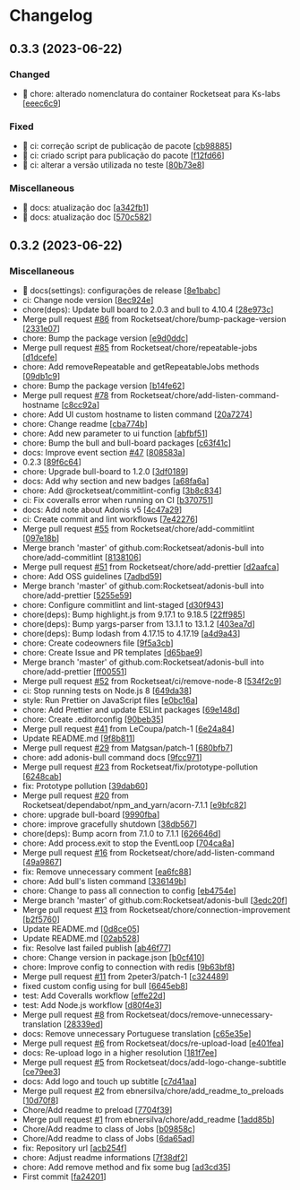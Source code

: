 # Changelog

<a name="0.3.3"></a>
## 0.3.3 (2023-06-22)

### Changed

- 🚚 chore: alterado nomenclatura do container Rocketseat para Ks-labs [[eeec6c9](https://github.com/ks-labs/adonis-bull/commit/eeec6c9b864caa4190b1991e841ffe3bf4339079)]

### Fixed

- 💚 ci: correção script de publicação de pacote [[cb98885](https://github.com/ks-labs/adonis-bull/commit/cb98885a967b807c0d1b5cea1f10163b8f9d698e)]
- 💚 ci: criado script para publicação do pacote [[f12fd66](https://github.com/ks-labs/adonis-bull/commit/f12fd66bccb092ed75b491b4f83718e0c7677537)]
- 💚 ci: alterar a versão utilizada no teste [[80b73e8](https://github.com/ks-labs/adonis-bull/commit/80b73e8ec9f8c7a0439e9f5115bee6e0eb985cd8)]

### Miscellaneous

- 📝 docs: atualização doc [[a342fb1](https://github.com/ks-labs/adonis-bull/commit/a342fb1ed586002f1e8f671d45075182a6c92c94)]
- 📝 docs: atualização doc [[570c582](https://github.com/ks-labs/adonis-bull/commit/570c582a5f27c1718514c5e7de49cb44ae8ea5af)]


<a name="0.3.2"></a>
## 0.3.2 (2023-06-22)

### Miscellaneous

- 📝 docs(settings): configurações de release [[8e1babc](https://github.com/ks-labs/adonis-bull/commit/8e1babcb9d7d33434940003054820febe1c2b783)]
-  ci: Change node version [[8ec924e](https://github.com/ks-labs/adonis-bull/commit/8ec924ea2dd33ebc23eac661bcdc2cac3ead9f6d)]
-  chore(deps): Update bull board to 2.0.3 and bull to 4.10.4 [[28e973c](https://github.com/ks-labs/adonis-bull/commit/28e973c3a1b288beb3c572743c04f85139b77c5f)]
-  Merge pull request [#86](https://github.com/ks-labs/adonis-bull/issues/86) from Rocketseat/chore/bump-package-version [[2331e07](https://github.com/ks-labs/adonis-bull/commit/2331e07a3869b37176f955e1422a2346a8e73c62)]
-  chore: Bump the package version [[e9d0ddc](https://github.com/ks-labs/adonis-bull/commit/e9d0ddc66551012529784b35d67a4576f085bec5)]
-  Merge pull request [#85](https://github.com/ks-labs/adonis-bull/issues/85) from Rocketseat/chore/repeatable-jobs [[d1dcefe](https://github.com/ks-labs/adonis-bull/commit/d1dcefe88ab1514368f04d046c441abc16c0b3cd)]
-  chore: Add removeRepeatable and getRepeatableJobs methods [[09db1c9](https://github.com/ks-labs/adonis-bull/commit/09db1c9c40d467445746478a374d5a2656a0d56b)]
-  chore: Bump the package version [[b14fe62](https://github.com/ks-labs/adonis-bull/commit/b14fe6207ff9f4320bf76f57766994edd46516cb)]
-  Merge pull request [#78](https://github.com/ks-labs/adonis-bull/issues/78) from Rocketseat/chore/add-listen-command-hostname [[c8cc92a](https://github.com/ks-labs/adonis-bull/commit/c8cc92aa4a5d68ef26e12701b2d0a3f2ab829de7)]
-  chore: Add UI custom hostname to listen command [[20a7274](https://github.com/ks-labs/adonis-bull/commit/20a7274112f4f8ae4c06cfc083ba3183f24aa412)]
-  chore: Change readme [[cba774b](https://github.com/ks-labs/adonis-bull/commit/cba774bd422d908fd91fe4d28d240cf445c9be4d)]
-  chore: Add new parameter to ui function [[abfbf51](https://github.com/ks-labs/adonis-bull/commit/abfbf51ec70664737f20daa4fb451c635bb37e71)]
-  chore: Bump the bull and bull-board packages [[c63f41c](https://github.com/ks-labs/adonis-bull/commit/c63f41c0d4bfa07bb65a79d414e0b0b05bf72615)]
-  docs: Improve event section [#47](https://github.com/ks-labs/adonis-bull/issues/47) [[808583a](https://github.com/ks-labs/adonis-bull/commit/808583ad06c4f91dc32ab6faabaa84ed06b74048)]
-  0.2.3 [[89f6c64](https://github.com/ks-labs/adonis-bull/commit/89f6c647661dbd49a22ce17f1fbd4937dd82cf8a)]
-  chore: Upgrade bull-board to 1.2.0 [[3df0189](https://github.com/ks-labs/adonis-bull/commit/3df018994701434c581295d3af277175d792c7ea)]
-  docs: Add why section and new badges [[a68fa6a](https://github.com/ks-labs/adonis-bull/commit/a68fa6a4ad8ff993822008a05df78d54a49d1000)]
-  chore: Add @rocketseat/commitlint-config [[3b8c834](https://github.com/ks-labs/adonis-bull/commit/3b8c8348ee4fb3685480fbccc920e07c2131ddda)]
-  ci: Fix coveralls error when running on CI [[b370751](https://github.com/ks-labs/adonis-bull/commit/b37075187be324371a41eee01a4ae93503c12077)]
-  docs: Add note about Adonis v5 [[4c47a29](https://github.com/ks-labs/adonis-bull/commit/4c47a29bac4862caa0109aca8bf2662fbb7c469e)]
-  ci: Create commit and lint workflows [[7e42276](https://github.com/ks-labs/adonis-bull/commit/7e4227686ce1ae05277c5bdf192398774dda3b14)]
-  Merge pull request [#55](https://github.com/ks-labs/adonis-bull/issues/55) from Rocketseat/chore/add-commitlint [[097e18b](https://github.com/ks-labs/adonis-bull/commit/097e18bfe3e313113daa7130f9c3866a92edd987)]
-  Merge branch &#x27;master&#x27; of github.com:Rocketseat/adonis-bull into chore/add-commitlint [[8138106](https://github.com/ks-labs/adonis-bull/commit/8138106642ef93b86bd0b03871eb187a5c176c55)]
-  Merge pull request [#51](https://github.com/ks-labs/adonis-bull/issues/51) from Rocketseat/chore/add-prettier [[d2aafca](https://github.com/ks-labs/adonis-bull/commit/d2aafcaee7b8496b57c9959e382c2f5562670bd7)]
-  chore: Add OSS guidelines [[7adbd59](https://github.com/ks-labs/adonis-bull/commit/7adbd59434981e5c431b553b4b5b028920e8cc70)]
-  Merge branch &#x27;master&#x27; of github.com:Rocketseat/adonis-bull into chore/add-prettier [[5255e59](https://github.com/ks-labs/adonis-bull/commit/5255e59e6ff3c937b7bcba8f5e7e77fb87830564)]
-  chore: Configure commitlint and lint-staged [[d30f943](https://github.com/ks-labs/adonis-bull/commit/d30f943b1a97534be3cd3fc66eee612a00c2b99a)]
-  chore(deps): Bump highlight.js from 9.17.1 to 9.18.5 [[22ff985](https://github.com/ks-labs/adonis-bull/commit/22ff98519b709d3d69837a332bafffcd2287643e)]
-  chore(deps): Bump yargs-parser from 13.1.1 to 13.1.2 [[403ea7d](https://github.com/ks-labs/adonis-bull/commit/403ea7d68d2746c31a9bd7156be3f7e945933745)]
-  chore(deps): Bump lodash from 4.17.15 to 4.17.19 [[a4d9a43](https://github.com/ks-labs/adonis-bull/commit/a4d9a439e9cb8bf587e9cfd14a2505d9f774d934)]
-  chore: Create codeowners file [[9f5a3cb](https://github.com/ks-labs/adonis-bull/commit/9f5a3cb91839f82e7f111c383a05b85bf7b27554)]
-  chore: Create Issue and PR templates [[d65bae9](https://github.com/ks-labs/adonis-bull/commit/d65bae9cc8a071713a05426fc73f1e22859fc6de)]
-  Merge branch &#x27;master&#x27; of github.com:Rocketseat/adonis-bull into chore/add-prettier [[ff00551](https://github.com/ks-labs/adonis-bull/commit/ff0055196ad16c3e710b8fa8256ace45a5709189)]
-  Merge pull request [#52](https://github.com/ks-labs/adonis-bull/issues/52) from Rocketseat/ci/remove-node-8 [[534f2c9](https://github.com/ks-labs/adonis-bull/commit/534f2c9c5294dee6001e7c5c0898264bfd02b6c8)]
-  ci: Stop running tests on Node.js 8 [[649da38](https://github.com/ks-labs/adonis-bull/commit/649da3802d481ded8a30372340b2109ec948176d)]
-  style: Run Prettier on JavaScript files [[e0bc16a](https://github.com/ks-labs/adonis-bull/commit/e0bc16afe58ad8f0705098509c7dcf7bb4bc42f6)]
-  chore: Add Prettier and update ESLint packages [[69e148d](https://github.com/ks-labs/adonis-bull/commit/69e148d84335bd2e8ad02c961ab6e55ceca671e7)]
-  chore: Create .editorconfig [[90beb35](https://github.com/ks-labs/adonis-bull/commit/90beb3555ebc098bca359f632e0baf5d8d757028)]
-  Merge pull request [#41](https://github.com/ks-labs/adonis-bull/issues/41) from LeCoupa/patch-1 [[6e24a84](https://github.com/ks-labs/adonis-bull/commit/6e24a84b993dae45828e6c22bfcaef4b1084033f)]
-  Update README.md [[9f8b811](https://github.com/ks-labs/adonis-bull/commit/9f8b811345228389e355c4756a53cdcc9e4ebe56)]
-  Merge pull request [#29](https://github.com/ks-labs/adonis-bull/issues/29) from Matgsan/patch-1 [[680bfb7](https://github.com/ks-labs/adonis-bull/commit/680bfb7a4a5b5b2a4eadf34d74777bc6585c4391)]
-  chore: add adonis-bull command docs [[9fcc971](https://github.com/ks-labs/adonis-bull/commit/9fcc9716489c60d367986645cff95b629a596860)]
-  Merge pull request [#23](https://github.com/ks-labs/adonis-bull/issues/23) from Rocketseat/fix/prototype-pollution [[6248cab](https://github.com/ks-labs/adonis-bull/commit/6248cab5ec7ae92d39c1b8f02418530a4b35dfea)]
-  fix: Prototype pollution [[39dab60](https://github.com/ks-labs/adonis-bull/commit/39dab60d02d808eebf010b931e589659c30a61a8)]
-  Merge pull request [#20](https://github.com/ks-labs/adonis-bull/issues/20) from Rocketseat/dependabot/npm_and_yarn/acorn-7.1.1 [[e9bfc82](https://github.com/ks-labs/adonis-bull/commit/e9bfc82bd962a57ac7381f4652b6fe1e5ce9f0bb)]
-  chore: upgrade bull-board [[9990fba](https://github.com/ks-labs/adonis-bull/commit/9990fba97f1450bfbd8ff706167aceafc0acbc7b)]
-  chore: improve gracefully shutdown [[38db567](https://github.com/ks-labs/adonis-bull/commit/38db567f0ed30816fd75d054bd076ddfbe56547d)]
-  chore(deps): Bump acorn from 7.1.0 to 7.1.1 [[626646d](https://github.com/ks-labs/adonis-bull/commit/626646d0a9d1a13b6c59183eb160eb0ab071a7bd)]
-  chore: Add process.exit to stop the EventLoop [[704ca8a](https://github.com/ks-labs/adonis-bull/commit/704ca8a77c7a284f4fd1461840ae6cde89b0e04a)]
-  Merge pull request [#16](https://github.com/ks-labs/adonis-bull/issues/16) from Rocketseat/chore/add-listen-command [[49a9867](https://github.com/ks-labs/adonis-bull/commit/49a986721a1f973058044741438b7708aaa47398)]
-  fix: Remove unnecessary comment [[ea6fc88](https://github.com/ks-labs/adonis-bull/commit/ea6fc88292981be6c52f55c5c4053c121a7f8d6e)]
-  chore: Add bull&#x27;s listen command [[336149b](https://github.com/ks-labs/adonis-bull/commit/336149b3d1e536b241912b05210fa896df31fd87)]
-  chore: Change to pass all connection to config [[eb4754e](https://github.com/ks-labs/adonis-bull/commit/eb4754e0cb37b024d1102bb08dfeba6c370c3864)]
-  Merge branch &#x27;master&#x27; of github.com:Rocketseat/adonis-bull [[3edc20f](https://github.com/ks-labs/adonis-bull/commit/3edc20f30e4c060d3610ddb61964ee05fc9f6385)]
-  Merge pull request [#13](https://github.com/ks-labs/adonis-bull/issues/13) from Rocketseat/chore/connection-improvement [[b2f5760](https://github.com/ks-labs/adonis-bull/commit/b2f5760db2231bb0e11645e45f4a68ccba1a70a5)]
-  Update README.md [[0d8ce05](https://github.com/ks-labs/adonis-bull/commit/0d8ce059622e12ada4d5062f08a0a2033811837b)]
-  Update README.md [[02ab528](https://github.com/ks-labs/adonis-bull/commit/02ab528ee49441667ff9972c7b95567d7bc7d51e)]
-  fix: Resolve last failed publish [[ab46f77](https://github.com/ks-labs/adonis-bull/commit/ab46f774e0e44577ff25ca17a0c848c73392815a)]
-  chore: Change version in package.json [[b0cf410](https://github.com/ks-labs/adonis-bull/commit/b0cf4102da8be7168c9a83fcb3e6a00f5ec11a76)]
-  chore: Improve config to connection with redis [[9b63bf8](https://github.com/ks-labs/adonis-bull/commit/9b63bf8167446023b4657b242a966bd73b3a4fd6)]
-  Merge pull request [#11](https://github.com/ks-labs/adonis-bull/issues/11) from 2peter3/patch-1 [[c324489](https://github.com/ks-labs/adonis-bull/commit/c3244896df7ed54632c7e3351df1b99513d1bce0)]
-  fixed custom config using for bull [[6645eb8](https://github.com/ks-labs/adonis-bull/commit/6645eb8569a9ff7f47448219b00fbddac6c95757)]
-  test: Add Coveralls workflow [[effe22d](https://github.com/ks-labs/adonis-bull/commit/effe22d6248ff963fc7c1ce41c759e0b36177345)]
-  test: Add Node.js workflow [[d80f4e3](https://github.com/ks-labs/adonis-bull/commit/d80f4e3d5915552bf5626c0f74a1563a9ea2147c)]
-  Merge pull request [#8](https://github.com/ks-labs/adonis-bull/issues/8) from Rocketseat/docs/remove-unnecessary-translation [[28339ed](https://github.com/ks-labs/adonis-bull/commit/28339edc0e0febafc0e4e8783264895c6667e872)]
-  docs: Remove unnecessary Portuguese translation [[c65e35e](https://github.com/ks-labs/adonis-bull/commit/c65e35e50d141ff395a21ac117aeb982c68fe28c)]
-  Merge pull request [#6](https://github.com/ks-labs/adonis-bull/issues/6) from Rocketseat/docs/re-upload-load [[e401fea](https://github.com/ks-labs/adonis-bull/commit/e401fead9bd97ef3effe23b0620fb783847cc64d)]
-  docs: Re-upload logo in a higher resolution [[181f7ee](https://github.com/ks-labs/adonis-bull/commit/181f7ee4c7fad7a8d7d81892518ccce06f5811de)]
-  Merge pull request [#5](https://github.com/ks-labs/adonis-bull/issues/5) from Rocketseat/docs/add-logo-change-subtitle [[ce79ee3](https://github.com/ks-labs/adonis-bull/commit/ce79ee3938efecf1ecf23c98c514e0b1dbc0f08d)]
-  docs: Add logo and touch up subtitle [[c7d41aa](https://github.com/ks-labs/adonis-bull/commit/c7d41aa97e3653ff23f2a289b0ba8eb353ca181c)]
-  Merge pull request [#2](https://github.com/ks-labs/adonis-bull/issues/2) from ebnersilva/chore/add_readme_to_preloads [[10d70f8](https://github.com/ks-labs/adonis-bull/commit/10d70f8ee229144c3e67defa689d369e4f4485e2)]
-  Chore/Add readme to preload [[7704f39](https://github.com/ks-labs/adonis-bull/commit/7704f39d89555c67e4b8bf16e32467464318eaf2)]
-  Merge pull request [#1](https://github.com/ks-labs/adonis-bull/issues/1) from ebnersilva/chore/add_readme [[1add85b](https://github.com/ks-labs/adonis-bull/commit/1add85babe385af57d3df8f3515a3a6145b3d460)]
-  Chore/Add readme to class of Jobs [[b09858c](https://github.com/ks-labs/adonis-bull/commit/b09858c0a44e51b5801d6a669df816aac1b167de)]
-  Chore/Add readme to class of Jobs [[6da65ad](https://github.com/ks-labs/adonis-bull/commit/6da65ad3fd45376a059ea39f46f7c0789719e309)]
-  fix: Repository url [[acb254f](https://github.com/ks-labs/adonis-bull/commit/acb254fb5739e37765da2bf53cd58a45c9dadee4)]
-  chore: Adjust readme informations [[7f38df2](https://github.com/ks-labs/adonis-bull/commit/7f38df2194316a955f8718d0a3ef82e14f0d40d6)]
-  chore: Add remove method and fix some bug [[ad3cd35](https://github.com/ks-labs/adonis-bull/commit/ad3cd35d61a3d8c0c7d7492710db998e9c6c0129)]
-  First commit [[fa24201](https://github.com/ks-labs/adonis-bull/commit/fa242010b2b91417f24c04774478aad6f0580645)]


